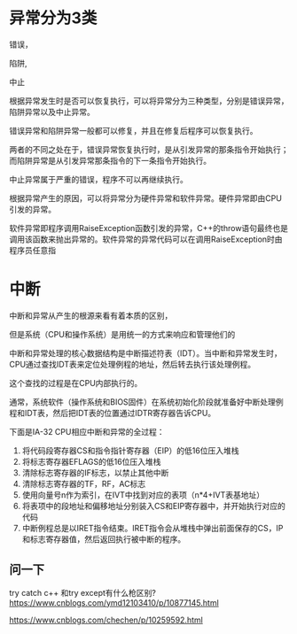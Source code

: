 

# 异常分为3类

错误，

陷阱,

中止

根据异常发生时是否可以恢复执行，可以将异常分为三种类型，分别是错误异常，陷阱异常以及中止异常。

错误异常和陷阱异常一般都可以修复，并且在修复后程序可以恢复执行。

两者的不同之处在于，错误异常恢复执行时，是从引发异常的那条指令开始执行；而陷阱异常是从引发异常那条指令的下一条指令开始执行。

中止异常属于严重的错误，程序不可以再继续执行。

根据异常产生的原因，可以将异常分为硬件异常和软件异常。硬件异常即由CPU引发的异常。

软件异常即程序调用RaiseException函数引发的异常，C++的throw语句最终也是调用该函数来抛出异常的。软件异常的异常代码可以在调用RaiseException时由程序员任意指

# **中断**

中断和异常从产生的根源来看有着本质的区别，

但是系统（CPU和操作系统）是用统一的方式来响应和管理他们的

中断和异常处理的核心数据结构是中断描述符表（IDT）。当中断和异常发生时，CPU通过查找IDT表来定位处理例程的地址，然后转去执行该处理例程。

这个查找的过程是在CPU内部执行的。

通常，系统软件（操作系统和BIOS固件）在系统初始化阶段就准备好中断处理例程和IDT表，然后把IDT表的位置通过IDTR寄存器告诉CPU。

下面是IA-32 CPU相应中断和异常的全过程：

1. 将代码段寄存器CS和指令指针寄存器（EIP）的低16位压入堆栈
2. 将标志寄存器EFLAGS的低16位压入堆栈
3. 清除标志寄存器的IF标志，以禁止其他中断
4. 清除标志寄存器的TF，RF，AC标志
5. 使用向量号n作为索引，在IVT中找到对应的表项（n*4+IVT表基地址）
6. 将表项中的段地址和偏移地址分别装入CS和EIP寄存器中，并开始执行对应的代码
7. 中断例程总是以IRET指令结束。IRET指令会从堆栈中弹出前面保存的CS，IP和标志寄存器值，然后返回执行被中断的程序。





## 问一下

try catch c++ 和try except有什么枪区别?
https://www.cnblogs.com/ymd12103410/p/10877145.html

https://www.cnblogs.com/chechen/p/10259592.html
